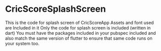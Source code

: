 # CricScoreSplashScreen
This is the code for splash screen of CricScoreApp
Assets and font used are Included in it
Only the code for splash screen is included (written in dart)
You must have the packages included in your pubspec included and also match the same version of flutter to ensure that same code runs on your system too.
